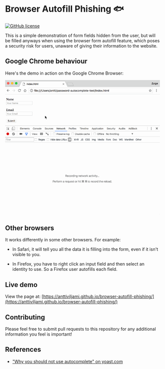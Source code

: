# Browser Autofill Phishing 🐟
[![GitHub license](https://img.shields.io/badge/license-MIT-blue.svg)](https://raw.githubusercontent.com/anttiviljami/browser-autofill-phishing/master/LICENSE.md)

This is a simple demonstration of form fields hidden from the user, but will be
filled anyways when using the browser form autofill feature, which poses a
security risk for users, unaware of giving their information to the website.

## Google Chrome behaviour

Here's the demo in action on the Google Chrome Browser:

![Autofill Demo](autofill-demo.gif)

## Other browsers

It works differently in some other browsers. For example:

* In Safari, it will tell you all the data it is filling into the form, even
  if it isn't visible to you.

* In Firefox, you have to right click an input field and then select an
  identity to use. So a Firefox user autofills each field.

## Live demo

View the page at:
[https://anttiviljami.github.io/browser-autofill-phishing/](https://anttiviljami.github.io/browser-autofill-phishing/)


## Contributing

Please feel free to submit pull requests to this repository for any additional
information you feel is important!

## References

  - ["Why you should not use autocomplete" on yoast.com](https://yoast.com/autocomplete-security/)
  
